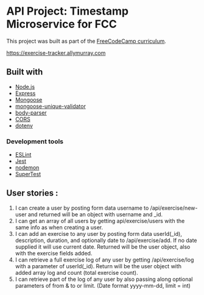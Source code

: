 # API Project: Timestamp Microservice for FCC

This project was built as part of the [FreeCodeCamp curriculum](https://www.freecodecamp.org/learn/apis-and-microservices/apis-and-microservices-projects/exercise-tracker).

https://exercise-tracker.allymurray.com

## Built with

- [Node.js](https://nodejs.org)
- [Express](https://expressjs.com)
- [Mongoose](https://mongoosejs.com)
- [mongoose-unique-validator](https://github.com/blakehaswell/mongoose-unique-validator)
- [body-parser](https://github.com/expressjs/body-parser)
- [CORS](https://github.com/expressjs/cors)
- [dotenv](https://github.com/motdotla/dotenv)

### Development tools

- [ESLint](https://eslint.org)
- [Jest](https://jestjs.io)
- [nodemon](https://nodemon.io)
- [SuperTest](https://github.com/visionmedia/supertest)

## User stories :

1. I can create a user by posting form data username to /api/exercise/new-user and returned will be an object with username and \_id.
2. I can get an array of all users by getting api/exercise/users with the same info as when creating a user.
3. I can add an exercise to any user by posting form data userId(\_id), description, duration, and optionally date to /api/exercise/add. If no date supplied it will use current date. Returned will be the user object, also with the exercise fields added.
4. I can retrieve a full exercise log of any user by getting /api/exercise/log with a parameter of userId(\_id). Return will be the user object with added array log and count (total exercise count).
5. I can retrieve part of the log of any user by also passing along optional parameters of from & to or limit. (Date format yyyy-mm-dd, limit = int)
